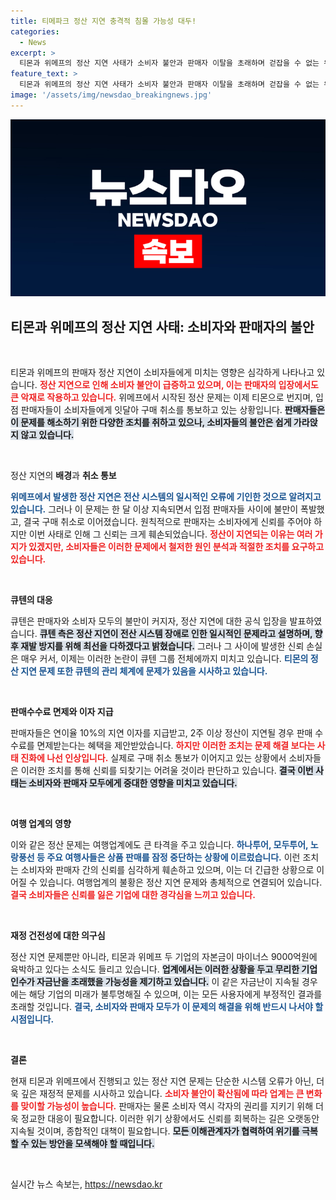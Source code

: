 ```yaml
---
title: 티메파크 정산 지연 충격적 침몰 가능성 대두!
categories:
  - News
excerpt: >
  티몬과 위메프의 정산 지연 사태가 소비자 불안과 판매자 이탈을 초래하며 걷잡을 수 없는 위기로 번지고 있다. 셀러들의 구매 취소가 이어지는 가운데, 큐텐은 10% 이자 지급과 수수료 면제로 보상안을 내놨지만, 상황은 악화일로다!
feature_text: >
  티몬과 위메프의 정산 지연 사태가 소비자 불안과 판매자 이탈을 초래하며 걷잡을 수 없는 위기로 번지고 있다. 셀러들의 구매 취소가 이어지는 가운데, 큐텐은 10% 이자 지급과 수수료 면제로 보상안을 내놨지만, 상황은 악화일로다!
image: '/assets/img/newsdao_breakingnews.jpg'
---
```


<p><img src="/assets/img/newsdao_breakingnews.jpg" alt="bookingtag 속보" /></p>

<h2 data-ke-size="size26">티몬과 위메프의 정산 지연 사태: 소비자와 판매자의 불안</h2>

<p data-ke-size="size16">&nbsp;</p>

<p>티몬과 위메프의 판매자 정산 지연이 소비자들에게 미치는 영향은 심각하게 나타나고 있습니다. <b><span style="color: #ee2323;">정산 지연으로 인해 소비자 불안이 급증하고 있으며, 이는 판매자의 입장에서도 큰 악재로 작용하고 있습니다.</span></b> 위메프에서 시작된 정산 문제는 이제 티몬으로 번지며, 입점 판매자들이 소비자들에게 잇달아 구매 취소를 통보하고 있는 상황입니다. <b><span style="background-color: #21538527;">판매자들은 이 문제를 해소하기 위한 다양한 조치를 취하고 있으나, 소비자들의 불안은 쉽게 가라앉지 않고 있습니다.</span></b></p>

<p data-ke-size="size16">&nbsp;</p>

<p>정산 지연의 <strong>배경</strong>과 <strong>취소 통보</strong></p>

<p><b><span style="color: #1a5490;">위메프에서 발생한 정산 지연은 전산 시스템의 일시적인 오류에 기인한 것으로 알려지고 있습니다.</span></b> 그러나 이 문제는 한 달 이상 지속되면서 입점 판매자들 사이에 불만이 폭발했고, 결국 구매 취소로 이어졌습니다. 원칙적으로 판매자는 소비자에게 신뢰를 주어야 하지만 이번 사태로 인해 그 신뢰는 크게 훼손되었습니다. <b><span style="color: #ee2323;">정산이 지연되는 이유는 여러 가지가 있겠지만, 소비자들은 이러한 문제에서 철저한 원인 분석과 적절한 조치를 요구하고 있습니다.</span></b></p>

<p data-ke-size="size16">&nbsp;</p>

<p><strong>큐텐의 대응</strong></p>

<p>큐텐은 판매자와 소비자 모두의 불만이 커지자, 정산 지연에 대한 공식 입장을 발표하였습니다. <b><span style="background-color: #21538527;">큐텐 측은 정산 지연이 전산 시스템 장애로 인한 일시적인 문제라고 설명하며, 향후 재발 방지를 위해 최선을 다하겠다고 밝혔습니다.</span></b> 그러나 그 사이에 발생한 신뢰 손실은 매우 커서, 이제는 이러한 논란이 큐텐 그룹 전체에까지 미치고 있습니다. <b><span style="color: #1a5490;">티몬의 정산 지연 문제 또한 큐텐의 관리 체계에 문제가 있음을 시사하고 있습니다.</span></b></p>

<p data-ke-size="size16">&nbsp;</p>

<p><strong>판매수수료 면제와 이자 지급</strong></p>

<p>판매자들은 연이율 10%의 지연 이자를 지급받고, 2주 이상 정산이 지연될 경우 판매 수수료를 면제받는다는 혜택을 제안받았습니다. <b><span style="color: #ee2323;">하지만 이러한 조치는 문제 해결 보다는 사태 진화에 나선 인상입니다.</span></b> 실제로 구매 취소 통보가 이어지고 있는 상황에서 소비자들은 이러한 조치를 통해 신뢰를 되찾기는 어려울 것이라 판단하고 있습니다. <b><span style="background-color: #21538527;">결국 이번 사태는 소비자와 판매자 모두에게 중대한 영향을 미치고 있습니다.</span></b></p>

<p data-ke-size="size16">&nbsp;</p>

<p><strong>여행 업계의 영향</strong></p>

<p>이와 같은 정산 문제는 여행업계에도 큰 타격을 주고 있습니다. <b><span style="color: #1a5490;">하나투어, 모두투어, 노랑풍선 등 주요 여행사들은 상품 판매를 잠정 중단하는 상황에 이르렀습니다.</span></b> 이런 조치는 소비자와 판매자 간의 신뢰를 심각하게 훼손하고 있으며, 이는 더 긴급한 상황으로 이어질 수 있습니다. 여행업계의 불황은 정산 지연 문제와 총체적으로 연결되어 있습니다. <b><span style="color: #ee2323;">결국 소비자들은 신뢰를 잃은 기업에 대한 경각심을 느끼고 있습니다.</span></b></p>

<p data-ke-size="size16">&nbsp;</p>

<p><strong>재정 건전성에 대한 의구심</strong></p>

<p>정산 지연 문제뿐만 아니라, 티몬과 위메프 두 기업의 자본금이 마이너스 9000억원에 육박하고 있다는 소식도 들리고 있습니다. <b><span style="background-color: #21538527;">업계에서는 이러한 상황을 두고 무리한 기업 인수가 자금난을 초래했을 가능성을 제기하고 있습니다.</span></b> 이 같은 자금난이 지속될 경우에는 해당 기업의 미래가 불투명해질 수 있으며, 이는 모든 사용자에게 부정적인 결과를 초래할 것입니다. <b><span style="color: #1a5490;">결국, 소비자와 판매자 모두가 이 문제의 해결을 위해 반드시 나서야 할 시점입니다.</span></b></p>

<p data-ke-size="size16">&nbsp;</p>

<p><strong>결론</strong></p>

<p>현재 티몬과 위메프에서 진행되고 있는 정산 지연 문제는 단순한 시스템 오류가 아닌, 더욱 깊은 재정적 문제를 시사하고 있습니다. <b><span style="color: #ee2323;">소비자 불안이 확산됨에 따라 업계는 큰 변화를 맞이할 가능성이 높습니다.</span></b> 판매자는 물론 소비자 역시 각자의 권리를 지키기 위해 더욱 정교한 대응이 필요합니다. 이러한 위기 상황에서도 신뢰를 회복하는 길은 오랫동안 지속될 것이며, 종합적인 대책이 필요합니다. <b><span style="background-color: #21538527;">모든 이해관계자가 협력하여 위기를 극복할 수 있는 방안을 모색해야 할 때입니다.</span></b></p>

<p data-ke-size="size16">&nbsp;</p>
실시간 뉴스 속보는, <a href="https://newsdao.kr" rel="dofollow">https://newsdao.kr</a>


